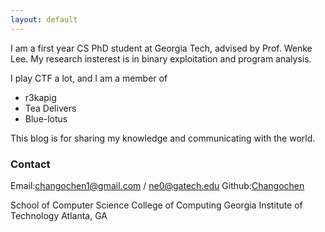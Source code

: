 ```yaml
---
layout: default
---
```



I am a first year CS PhD student at Georgia Tech, advised by Prof. Wenke Lee. My research insterest is in binary exploitation and program analysis.

I play CTF a lot, and I am a member of  
- r3kapig
- Tea Delivers
- Blue-lotus

This blog is for sharing my knowledge and communicating with the world.

### Contact
Email:changochen1@gmail.com / ne0@gatech.edu
Github:[Changochen](https://github.com/Changochen)

School of Computer Science
College of Computing
Georgia Institute of Technology
Atlanta, GA
